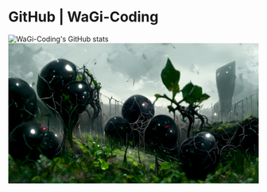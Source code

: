 # GitHub | WaGi-Coding
![WaGi-Coding's GitHub stats](https://github-readme-stats.vercel.app/api?username=WaGi-Coding&show_icons=true&theme=dark&count_private=true&hide=issues)
![Header](./giantblackberries.png)

